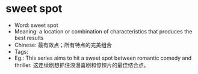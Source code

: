 # sweet spot

- Word: sweet spot
- Meaning: a location or combination of characteristics that produces the best results
- Chinese: 最有效点；所有特点的完美组合
- Tags: 
- Eg.: This series aims to hit a sweet spot between romantic comedy and thriller. 这连续剧想抓住浪漫喜剧和惊悚片的最佳结合点。
